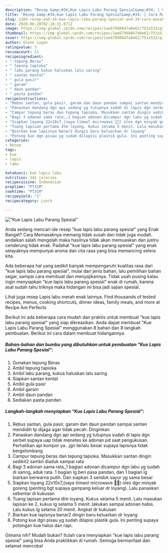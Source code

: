 ```yaml
---
description: "Resep &amp;#34;Kue Lapis Labu Parang Spesial&amp;#34; | Cara Masak &amp;#34;Kue Lapis Labu Parang Spesial&amp;#34; Yang Bisa Manjain Lidah"
title: "Resep &amp;#34;Kue Lapis Labu Parang Spesial&amp;#34; | Cara Masak &amp;#34;Kue Lapis Labu Parang Spesial&amp;#34; Yang Bisa Manjain Lidah"
slug: 1284-resep-and-34-kue-lapis-labu-parang-spesial-and-34-cara-masak-and-34-kue-lapis-labu-parang-spesial-and-34-yang-bisa-manjain-lidah
date: 2020-08-28T02:16:15.871Z
image: https://img-global.cpcdn.com/recipes/1ae679d8847a0e62/751x532cq70/kue-lapis-labu-parang-spesial-foto-resep-utama.jpg
thumbnail: https://img-global.cpcdn.com/recipes/1ae679d8847a0e62/751x532cq70/kue-lapis-labu-parang-spesial-foto-resep-utama.jpg
cover: https://img-global.cpcdn.com/recipes/1ae679d8847a0e62/751x532cq70/kue-lapis-labu-parang-spesial-foto-resep-utama.jpg
author: Glenn Logan
ratingvalue: 3
reviewcount: 11
recipeingredient:
- " tepung Beras"
- " tepung tapioka"
- " labu parang kukus haluskan lalu saring"
- " santan kental"
- " gula pasir"
- " garam"
- " daun pandan"
- " pasta pandan"
recipeinstructions:
- "Rebus santan, gula pasir, garam dan daun pandan sampai santan mendidih tp dijaga agar tidak pecah. Dinginkan"
- "Panaskan dandang dgn api sedang yg tutupnya sudah di lapis dgn serbet supaya uap tidak menetes ke adonan pd saat pengukusan. Perhatikan api kompor ya...jgn terlalu besar supaya lapisnya tidak bergelombang"
- "Campur tepung beras dan tepung tapioka. Masukkan santan dingin sedikit2 sambil diaduk sampai rata"
- "Bagi 3 adonan sama rata,,1 bagian adonan dicampur dgn labu yg sudah di saring, aduk rata. 1 bagian lg beri pasa pandan, dan 1 bagian lg biarkan berwarna putih. Dan siapkan 3 sendok sayur yg sama besar"
- "Siapkan loyang 22x10x7,(saya timwol microwave 🙏😂) oles dgn minyak goreng (penting bgt supaya gampang keluar dr loyang). Lalu panaskan sebentar di kukusan"
- "Tuang lapisan pertama dlm loyang. Kukus selama 5 menit. Lalu masukan lapisan ke 2, kukus lg selama 5 menit..lakukan sampai adonan habis. Lalu kukus lg selama 20 menit. Angkat dr kukusan"
- "Biarkan kue lapisnya benar2 dingin baru keluarkan dr loyang"
- "Potong kue dgn pisau yg sudah dilapisi plastik gula. Ini penting supaya potongan kue halus dan rapi."
categories:
- Resep
tags:
- kue
- lapis
- labu

katakunci: kue lapis labu 
nutrition: 242 calories
recipecuisine: Indonesian
preptime: "PT31M"
cooktime: "PT31M"
recipeyield: "1"
recipecategory: Lunch

---
```



![&#34;Kue Lapis Labu Parang Spesial&#34;](https://img-global.cpcdn.com/recipes/1ae679d8847a0e62/751x532cq70/kue-lapis-labu-parang-spesial-foto-resep-utama.jpg)

Anda sedang mencari ide resep &#34;kue lapis labu parang spesial&#34; yang Enak Banget? Cara Memasaknya memang tidak susah dan tidak juga mudah. andaikan salah mengolah maka hasilnya tidak akan memuaskan dan justru cenderung tidak enak. Padahal &#34;kue lapis labu parang spesial&#34; yang enak selayaknya mempunyai aroma dan cita rasa yang bisa memancing selera kita.

Ada beberapa hal yang sedikit banyak mempengaruhi kualitas rasa dari &#34;kue lapis labu parang spesial&#34;, mulai dari jenis bahan, lalu pemilihan bahan segar, sampai cara membuat dan menyajikannya. Tidak usah pusing kalau ingin menyiapkan &#34;kue lapis labu parang spesial&#34; enak di rumah, karena asal sudah tahu triknya maka hidangan ini bisa jadi sajian spesial.

Lihat juga resep Lapis labu merah enak lainnya. Find thousands of tested recipes, menus, cooking shortcuts, dinner ideas, family meals, and more at Recipe Are Perfects


Berikut ini ada beberapa cara mudah dan praktis untuk membuat &#34;kue lapis labu parang spesial&#34; yang siap dikreasikan. Anda dapat membuat &#34;Kue Lapis Labu Parang Spesial&#34; menggunakan 8 bahan dan 8 langkah pembuatan. Berikut ini cara dalam membuat hidangannya.

<!--inarticleads1-->

##### Bahan-bahan dan bumbu yang dibutuhkan untuk pembuatan &#34;Kue Lapis Labu Parang Spesial&#34;:

1. Gunakan  tepung Beras
1. Ambil  tepung tapioka
1. Ambil  labu parang, kukus haluskan lalu saring
1. Siapkan  santan kental
1. Ambil  gula pasir
1. Ambil  garam
1. Ambil  daun pandan
1. Sediakan  pasta pandan




<!--inarticleads2-->

##### Langkah-langkah menyiapkan &#34;Kue Lapis Labu Parang Spesial&#34;:

1. Rebus santan, gula pasir, garam dan daun pandan sampai santan mendidih tp dijaga agar tidak pecah. Dinginkan
1. Panaskan dandang dgn api sedang yg tutupnya sudah di lapis dgn serbet supaya uap tidak menetes ke adonan pd saat pengukusan. Perhatikan api kompor ya...jgn terlalu besar supaya lapisnya tidak bergelombang
1. Campur tepung beras dan tepung tapioka. Masukkan santan dingin sedikit2 sambil diaduk sampai rata
1. Bagi 3 adonan sama rata,,1 bagian adonan dicampur dgn labu yg sudah di saring, aduk rata. 1 bagian lg beri pasa pandan, dan 1 bagian lg biarkan berwarna putih. Dan siapkan 3 sendok sayur yg sama besar
1. Siapkan loyang 22x10x7,(saya timwol microwave 🙏😂) oles dgn minyak goreng (penting bgt supaya gampang keluar dr loyang). Lalu panaskan sebentar di kukusan
1. Tuang lapisan pertama dlm loyang. Kukus selama 5 menit. Lalu masukan lapisan ke 2, kukus lg selama 5 menit..lakukan sampai adonan habis. Lalu kukus lg selama 20 menit. Angkat dr kukusan
1. Biarkan kue lapisnya benar2 dingin baru keluarkan dr loyang
1. Potong kue dgn pisau yg sudah dilapisi plastik gula. Ini penting supaya potongan kue halus dan rapi.




Gimana nih? Mudah bukan? Itulah cara menyiapkan &#34;kue lapis labu parang spesial&#34; yang bisa Anda praktikkan di rumah. Semoga bermanfaat dan selamat mencoba!
